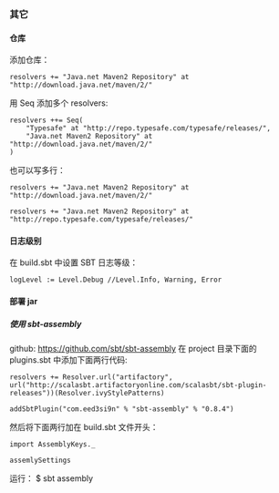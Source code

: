 ### 其它
#### 仓库
添加仓库：

	resolvers += "Java.net Maven2 Repository" at "http://download.java.net/maven/2/"
用 Seq 添加多个 resolvers:
	
	resolvers ++= Seq(
		"Typesafe" at "http://repo.typesafe.com/typesafe/releases/",
		"Java.net Maven2 Repository" at "http://download.java.net/maven/2/"
	)

也可以写多行：

	resolvers += "Java.net Maven2 Repository" at "http://download.java.net/maven/2/"

	resolvers += "Java.net Maven2 Repository" at "http://repo.typesafe.com/typesafe/releases/"

#### 日志级别

在 build.sbt 中设置 SBT 日志等级：

	logLevel := Level.Debug //Level.Info, Warning, Error

#### 部署 jar
	
##### 使用 sbt-assembly
github: https://github.com/sbt/sbt-assembly
在 project 目录下面的 plugins.sbt 中添加下面两行代码:
	
	resolvers += Resolver.url("artifactory", url("http://scalasbt.artifactoryonline.com/scalasbt/sbt-plugin-releases"))(Resolver.ivyStylePatterns)
	
	addSbtPlugin("com.eed3si9n" % "sbt-assembly" % "0.8.4")

然后将下面两行加在 build.sbt 文件开头：

	import AssemblyKeys._
	
	assemlySettings

运行：
	$ sbt assembly	





